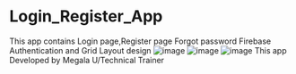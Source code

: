 # Login_Register_App
This app contains Login page,Register page Forgot password Firebase Authentication and Grid Layout design
![image](https://github.com/megalatt/Login_Register_App/assets/135943948/508b1fce-6d0b-4b83-9403-710a092761c2)
![image](https://github.com/megalatt/Login_Register_App/assets/135943948/06f203cf-b1c9-4d65-8bb7-b651d6c47a60)
![image](https://github.com/megalatt/Login_Register_App/assets/135943948/8f346f0b-fda6-4ec0-9790-99ed0df80bb0)
This app Developed by Megala U/Technical Trainer



